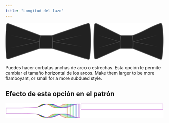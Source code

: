 ```yaml
---
title: "Longitud del lazo"
---
```


![Longitud del lazo](bowlength.svg)

Puedes hacer corbatas anchas de arco o estrechas. Esta opción le permite cambiar el tamaño horizontal de los arcos. Make them larger to be more flamboyant, or small for a more subdued style.

## Efecto de esta opción en el patrón

![Esta imagen muestra el efecto de esta opción superponiendo varias variantes que tienen un valor diferente para esta opción](benjamin_bowlength_sample.svg "Efecto de esta opción en el patrón")
